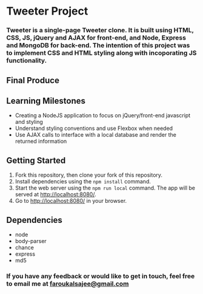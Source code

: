 # Tweeter Project

### Tweeter is a single-page Tweeter clone. It is built using HTML, CSS, JS, jQuery and AJAX for front-end, and Node, Express and MongoDB for back-end. The intention of this project was to implement CSS and HTML styling along with incoporating JS functionality.

## Final Produce

## Learning Milestones

* Creating a NodeJS application to focus on jQuery/front-end javascript and styling
* Understand styling conventions and use Flexbox when needed
* Use AJAX calls to interface with a local database and render the returned information

## Getting Started

1. Fork this repository, then clone your fork of this repository.
2. Install dependencies using the `npm install` command.
3. Start the web server using the `npm run local` command. The app will be served at <http://localhost:8080/>.
4. Go to <http://localhost:8080/> in your browser.

## Dependencies

* node
* body-parser
* chance
* express
* md5

### If you have any feedback or would like to get in touch, feel free to email me at faroukalsajee@gmail.com